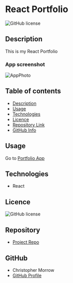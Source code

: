 # React Portfolio

![GitHub license](https://img.shields.io/badge/license-MIT-blue.svg)

## Description 

This is my React Portfolio



### App screenshot

![AppPhoto](public/assets/image.png)   

## Table of contents

- [Description](#Description)
- [Usage](#Usage)
- [Technologies](#Technologies)
- [Licence](#Licence)
- [Repository Link](#Repository)
- [GitHub Info](#GitHub) 

## Usage

Go to [Portfolio App](  https://morrow7564.github.io/reactPortfolio/) 


## Technologies
* React


## Licence

![GitHub license](https://img.shields.io/badge/license-MIT-blue.svg)


## Repository

- [Project Repo](https://github.com/morrow7564/reactPortfolio)


## GitHub

- Christopher Morrow
- [GitHub Profile](https://github.com/morrow7564)

